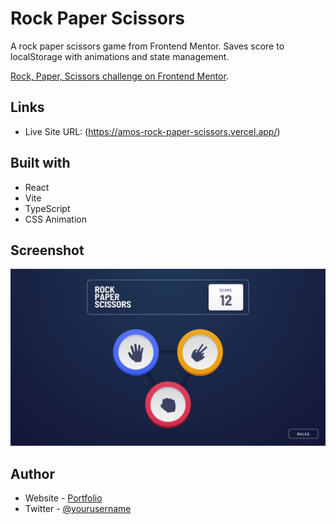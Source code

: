 # Rock Paper Scissors

A rock paper scissors game from Frontend Mentor. Saves score to localStorage with animations and state management.

[Rock, Paper, Scissors challenge on Frontend Mentor](https://www.frontendmentor.io/challenges/rock-paper-scissors-game-pTgwgvgH).

## Links

- Live Site URL: (https://amos-rock-paper-scissors.vercel.app/)

## Built with

- React
- Vite
- TypeScript
- CSS Animation

## Screenshot

![](./screenshot.jpg)

## Author

- Website - [Portfolio](https://amos-dev.vercel.app/)
- Twitter - [@yourusername](https://twitter.com/Prince_emilos)
